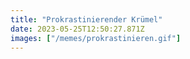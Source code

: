 ```yaml
---
title: "Prokrastinierender Krümel"
date: 2023-05-25T12:50:27.871Z
images: ["/memes/prokrastinieren.gif"]
---
```

